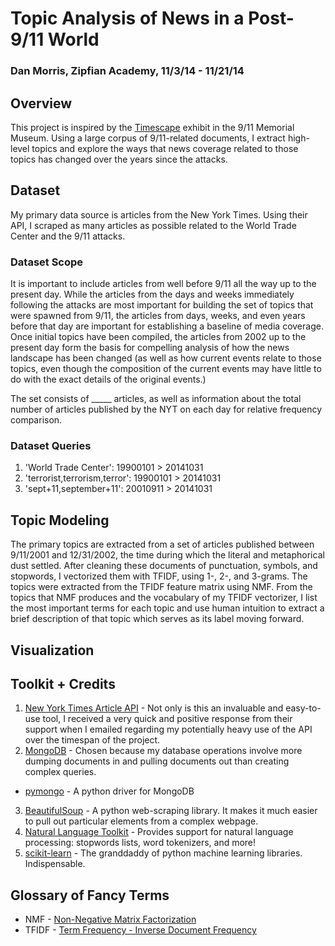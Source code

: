 # Topic Analysis of News in a Post-9/11 World

### Dan Morris, Zipfian Academy, 11/3/14 - 11/21/14

## Overview
This project is inspired by the [Timescape](http://www.fastcodesign.com/3030603/new-museum-uses-algorithms-to-visualize-how-9-11-still-shapes-the-world) exhibit in the 9/11 Memorial Museum. Using a large corpus of 9/11-related documents, I extract high-level topics and explore the ways that news coverage related to those topics has changed over the years since the attacks.

## Dataset
My primary data source is articles from the New York Times. Using their API, I scraped as many articles as possible related to the World Trade Center and the 9/11 attacks.

### Dataset Scope
It is important to include articles from well before 9/11 all the way up to the present day. While the articles from the days and weeks immediately following the attacks are most important for building the set of topics that were spawned from 9/11, the articles from days, weeks, and even years before that day are important for establishing a baseline of media coverage. Once initial topics have been compiled, the articles from 2002 up to the present day form the basis for compelling analysis of how the news landscape has been changed (as well as how current events relate to those topics, even though the composition of the current events may have little to do with the exact details of the original events.)

The set consists of _____ articles, as well as information about the total number of articles published by the NYT on each day for relative frequency comparison.

### Dataset Queries
1. 'World Trade Center': 19900101 > 20141031
2. 'terrorist,terrorism,terror': 19900101 > 20141031
3. 'sept+11,september+11': 20010911 > 20141031

## Topic Modeling
The primary topics are extracted from a set of articles published between 9/11/2001 and 12/31/2002, the time during which the literal and metaphorical dust settled. After cleaning these documents of punctuation, symbols, and stopwords, I vectorized them with TFIDF, using 1-, 2-, and 3-grams. The topics were extracted from the TFIDF feature matrix using NMF. From the topics that NMF produces and the vocabulary of my TFIDF vectorizer, I list the most important terms for each topic and use human intuition to extract a brief description of that topic which serves as its label moving forward.

## Visualization

## Toolkit + Credits
1. [New York Times Article API](http://developer.nytimes.com/docs/read/article_search_api_v2) - Not only is this an invaluable and easy-to-use tool, I received a very quick and positive response from their support when I emailed regarding my potentially heavy use of the API over the timespan of the project.
2. [MongoDB](http://www.mongodb.org/) - Chosen because my database operations involve more dumping documents in and pulling documents out than creating complex queries.
  * [pymongo](https://github.com/mongodb/mongo-python-driver) - A python driver for MongoDB
3. [BeautifulSoup](http://www.crummy.com/software/BeautifulSoup/) - A python web-scraping library. It makes it much easier to pull out particular elements from a complex webpage.
4. [Natural Language Toolkit](http://www.nltk.org/) - Provides support for natural language processing: stopwords lists, word tokenizers, and more!
5. [scikit-learn](http://scikit-learn.org/stable/) - The granddaddy of python machine learning libraries. Indispensable.

## Glossary of Fancy Terms
* NMF - [Non-Negative Matrix Factorization](http://en.wikipedia.org/wiki/Non-negative_matrix_factorization)
* TFIDF - [Term Frequency - Inverse Document Frequency](http://en.wikipedia.org/wiki/Tf%E2%80%93idf)
